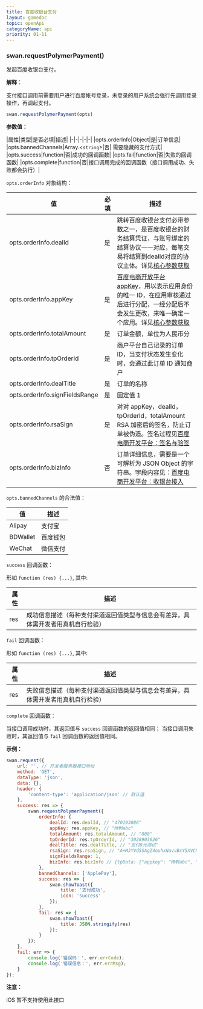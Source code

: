 ```yaml
---
title: 百度收银台支付
layout: gamedoc
topic: openApi
categoryName: api
priority: 01-11
---
```


### swan.requestPolymerPayment()

发起百度收银台支付。

**解释：**

支付接口调用前需要用户进行百度帐号登录，未登录的用户系统会强行先调用登录操作，再调起支付。

```js
swan.requestPolymerPayment(opts)
```

**参数值：**

|属性|类型|是否必填|描述|
|-|-|-|-|-|
|opts.orderInfo|Object|是|订单信息|
|opts.bannedChannels|Array.<`string`>|否| 需要隐藏的支付方式|
|opts.success|function|否|成功的回调函数|
|opts.fail|function|否|失败的回调函数|
|opts.complete|function|否|接口调用完成的回调函数（接口调用成功、失败都会执行）|

`opts.orderInfo` 对象结构：

|值|必填|描述|
|-|-|-|
|opts.orderInfo.dealId|是|跳转百度收银台支付必带参数之一，是百度收银台的财务结算凭证，与账号绑定的结算协议一一对应，每笔交易将结算到dealId对应的协议主体。详见[核心参数获取](https://dianshang.baidu.com/platform/doclist/index.html#!/doc/nuomiplus_1_guide/mini_program_cashier/parameter.md) |
|opts.orderInfo.appKey|是|[百度电商开放平台 appKey](https://dianshang.baidu.com/platform/doclist/index.html#!/doc/nuomiplus_2_base/term_v2.md)，用以表示应用身份的唯一 ID，在应用审核通过后进行分配，一经分配后不会发生更改，来唯一确定一个应用。详见[核心参数获取](https://dianshang.baidu.com/platform/doclist/index.html#!/doc/nuomiplus_1_guide/mini_program_cashier/parameter.md) |
|opts.orderInfo.totalAmount|是|订单金额，单位为人民币分|
|opts.orderInfo.tpOrderId|是|商户平台自己记录的订单 ID，当支付状态发生变化时，会通过此订单 ID 通知商户|
|opts.orderInfo.dealTitle|是|订单的名称|
|opts.orderInfo.signFieldsRange|是|固定值 1|
|opts.orderInfo.rsaSign|是|对对 appKey，dealId，tpOrderId，totalAmount RSA 加密后的签名，防止订单被伪造。签名过程见[百度电商开发平台：签名与验签](https://dianshang.baidu.com/platform/doclist/index.html#!/doc/nuomiplus_2_base/sign_v2.md) |
|opts.orderInfo.bizInfo|否|订单详细信息，需要是一个可解析为 JSON Object 的字符串。字段内容见：[百度电商开发平台：收银台接入](https://dianshang.baidu.com/platform/doclist/index.html#!/doc/nuomiplus_1_guide/mini_program_cashier/parameter.md) |

`opts.bannedChannels` 的合法值：

|值|描述|
|-|-|
|Alipay|支付宝|
|BDWallet|百度钱包|
|WeChat|微信支付|

`success` 回调函数：

形如 `function (res) {...}`, 其中:

|属性|描述|
|-|-|
|res|成功信息描述（每种支付渠道返回值类型与信息会有差异，具体需开发者用真机自行检验）|

`fail` 回调函数：

形如 `function (res) {...}`, 其中:

|属性|描述|
|-|-|
|res|失败信息描述（每种支付渠道返回值类型与信息会有差异，具体需开发者用真机自行检验）|

`complete` 回调函数：

当接口调用成功时，其返回值与 `success` 回调函数的返回值相同；
当接口调用失败时，其返回值与 `fail` 回调函数的返回值相同。

**示例：**

```js
swan.request({
    url: '', // 开发者服务器接口地址
    method: 'GET',
    dataType: 'json',
    data: {},
    header: {
        'content-type': 'application/json' // 默认值
    },
    success: res => {
        swan.requestPolymerPayment({
            orderInfo: {
                dealId: res.dealId, // "470193086"
                appKey: res.appKey, // "MMMabc"
                totalAmount: res.totalAmount, // "800"
                tpOrderId: res.tpOrderId, // "3028903626"
                dealTitle: res.dealTitle, // "支付8元测试"
                rsaSign: res.rsaSign, // "A+MJYVd5SAgZ4ouhxNavvBxY5XVCNrWSi6knlGVY/dIn0z3zd9b37/BDFa6WT....."
                signFieldsRange: 1,
                bizInfo: res.bizInfo // {tpData: {"appkey": "MMMabc", "dealId": "470193086", "dealTitle": "支付8元测试", "payResultUrl": "", "returnData": "111", "rsaSign": "A+MJYVd5SAgZ4ouhxNavvBxY5XVCNrWSi6knlGVY/dIn0z3zd9b37/BDFa6WT.....", "totalAmount": "800", "tpOrderId": "3028903626"}}
            },
            bannedChannels: ['ApplePay'],
            success: res => {
                swan.showToast({
                    title: '支付成功',
                    icon: 'success'
                });
            },
            fail: res => {
                swan.showToast({
                    title: JSON.stringify(res)
                });
            }
        });
    },
    fail: err => {
        console.log('错误码：', err.errCode);
        console.log('错误信息：', err.errMsg);
    }
});

```

**注意：**

iOS 暂不支持使用此接口
